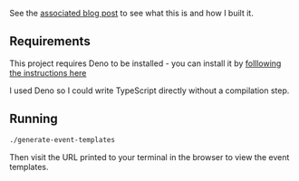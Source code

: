 See the [associated blog post](https://www.dmoffat.com/writing/2024/07/building-a-tool-to-reduce-repetitive-work) to see what this is and how I built it.

## Requirements

This project requires Deno to be installed - you can install it by [folllowing the instructions here](https://docs.deno.com/runtime/manual/getting_started/installation/)

I used Deno so I could write TypeScript directly without a compilation step.

## Running

```bash
./generate-event-templates
```

Then visit the URL printed to your terminal in the browser to view the event templates.